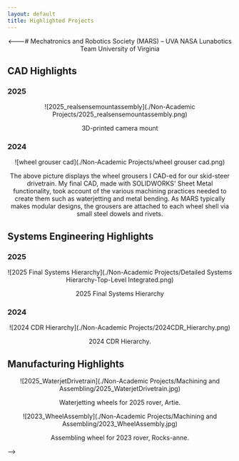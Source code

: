 ```yaml
---
layout: default
title: Highlighted Projects
---
```

<---# Mechatronics and Robotics Society (MARS) – UVA NASA Lunabotics Team	University of Virginia
## CAD Highlights
### 2025
![2025_realsensemountassembly](./Non-Academic Projects/2025_realsensemountassembly.png)
<html>
<head>
<style>
p {text-align: center;}
</style>
</head>
<body>
<p> 3D-printed camera mount </p>
</body>
</html>

### 2024
![wheel grouser cad](./Non-Academic Projects/wheel grouser cad.png)
<html>
<head>
<style>
p {text-align: center;}
</style>
</head>
<body>
<p>The above picture displays the wheel grousers I CAD-ed for our skid-steer drivetrain. My final CAD, made with SOLIDWORKS' Sheet Metal functionality, took account of the various machining practices needed to create them such as waterjetting and metal bending. As MARS typically makes modular designs, the grousers are attached to each wheel shell via small steel dowels and rivets. </p>
</body>
</html>

## Systems Engineering Highlights
### 2025
![2025 Final Systems Hierarchy](./Non-Academic Projects/Detailed Systems Hierarchy-Top-Level Integrated.png)
<html>
<head>
<style>
p {text-align: center;}
</style>
</head>
<body>
<p> 2025 Final Systems Hierarchy </p>
</body>
</html>
  
### 2024
![2024 CDR Hierarchy](./Non-Academic Projects/2024CDR_Hierarchy.png)
<html>
<head>
<style>
p {text-align: center;}
</style>
</head>
<body>
<p>2024 CDR Hierarchy. </p>
</body>
</html>

## Manufacturing Highlights
![2025_WaterjetDrivetrain](./Non-Academic Projects/Machining and Assembling/2025_WaterjetDrivetrain.jpg)
<html>
<head>
<style>
p {text-align: center;}
</style>
</head>
<body>

<p>Waterjetting wheels for 2025 rover, Artie. </p>

</body>
</html>

![2023_WheelAssembly](./Non-Academic Projects/Machining and Assembling/2023_WheelAssembly.jpg)
<html>
<head>
<style>
p {text-align: center;}
</style>
</head>
<body>

<p>Assembling wheel for 2023 rover, Rocks-anne. </p>

</body>
</html>-->
